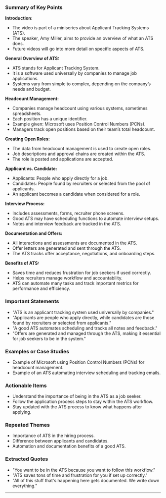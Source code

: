 ### Summary of Key Points

**Introduction:**
- The video is part of a miniseries about Applicant Tracking Systems (ATS).
- The speaker, Amy Miller, aims to provide an overview of what an ATS does.
- Future videos will go into more detail on specific aspects of ATS.

**General Overview of ATS:**
- ATS stands for Applicant Tracking System.
- It is a software used universally by companies to manage job applications.
- Systems vary from simple to complex, depending on the company’s needs and budget.

**Headcount Management:**
- Companies manage headcount using various systems, sometimes spreadsheets.
- Each position has a unique identifier.
- Example given: Microsoft uses Position Control Numbers (PCNs).
- Managers track open positions based on their team’s total headcount.

**Creating Open Roles:**
- The data from headcount management is used to create open roles.
- Job descriptions and approval chains are created within the ATS.
- The role is posted and applications are accepted.

**Applicant vs. Candidate:**
- Applicants: People who apply directly for a job.
- Candidates: People found by recruiters or selected from the pool of applicants.
- An applicant becomes a candidate when considered for a role.

**Interview Process:**
- Includes assessments, forms, recruiter phone screens.
- Good ATS may have scheduling functions to automate interview setups.
- Notes and interview feedback are tracked in the ATS.

**Documentation and Offers:**
- All interactions and assessments are documented in the ATS.
- Offer letters are generated and sent through the ATS.
- The ATS tracks offer acceptance, negotiations, and onboarding steps.

**Benefits of ATS:**
- Saves time and reduces frustration for job seekers if used correctly.
- Helps recruiters manage workflow and accountability.
- ATS can automate many tasks and track important metrics for performance and efficiency.

### Important Statements

- "ATS is an applicant tracking system used universally by companies."
- "Applicants are people who apply directly, while candidates are those found by recruiters or selected from applicants."
- "A good ATS automates scheduling and tracks all notes and feedback."
- "Offers are generated and managed through the ATS, making it essential for job seekers to be in the system."

### Examples or Case Studies

- Example of Microsoft using Position Control Numbers (PCNs) for headcount management.
- Example of an ATS automating interview scheduling and tracking emails.

### Actionable Items

- Understand the importance of being in the ATS as a job seeker.
- Follow the application process steps to stay within the ATS workflow.
- Stay updated with the ATS process to know what happens after applying.

### Repeated Themes

- Importance of ATS in the hiring process.
- Difference between applicants and candidates.
- Automation and documentation benefits of a good ATS.

### Extracted Quotes

- "You want to be in the ATS because you want to follow this workflow."
- "ATS saves tons of time and frustration for you if set up correctly."
- "All of this stuff that's happening here gets documented. We write down everything."
---